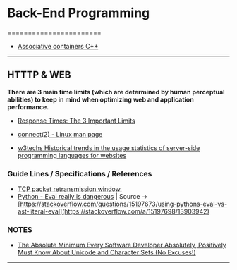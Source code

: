 # Back-End Programming
=======================


- [Associative containers C++](https://en.wikipedia.org/wiki/Associative_containers)

-----------------------------------------------------------------------------------------------------

## HTTTP & WEB

**There are 3 main time limits (which are determined by human perceptual abilities) to keep in mind when optimizing web and application performance.**
- [Response Times: The 3 Important Limits](https://www.nngroup.com/articles/response-times-3-important-limits/)

- [connect(2) - Linux man page](https://linux.die.net/man/2/connect)
- [w3techs Historical trends in the usage statistics of server-side programming languages for websites](https://w3techs.com/technologies/history_overview/programming_language)

### Guide Lines / Specifications / References 

- [TCP packet retransmission window.](https://www.hjp.at/doc/rfc/rfc2988.txt)
- [Python - Eval really is dangerous](https://nedbatchelder.com/blog/201206/eval_really_is_dangerous.html) | Source -> [https://stackoverflow.com/questions/15197673/using-pythons-eval-vs-ast-literal-eval](https://stackoverflow.com/a/15197698/13903942)

### NOTES

- [The Absolute Minimum Every Software Developer Absolutely, Positively Must Know About Unicode and Character Sets (No Excuses!)](https://www.joelonsoftware.com/2003/10/08/the-absolute-minimum-every-software-developer-absolutely-positively-must-know-about-unicode-and-character-sets-no-excuses/)

-----------------------------------------------------------------------------------------------------